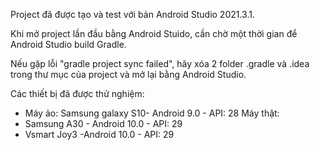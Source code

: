 Project đã được tạo và test với bản Android Studio 2021.3.1.

Khi mở project lần đầu bằng Android Stuido, cần chờ một thời gian để Android Studio build Gradle.

Nếu gặp lỗi "gradle project sync failed", hãy xóa 2 folder .gradle và .idea trong thư mục của project và mở lại bằng Android Studio.

Các thiết bị đã được thử nghiệm:
- Máy ảo: Samsung galaxy S10- Android 9.0 - API: 28
Máy thật:
- Samsung A30 - Android 10.0 - API: 29
- Vsmart Joy3 -Android 10.0 - API: 29
